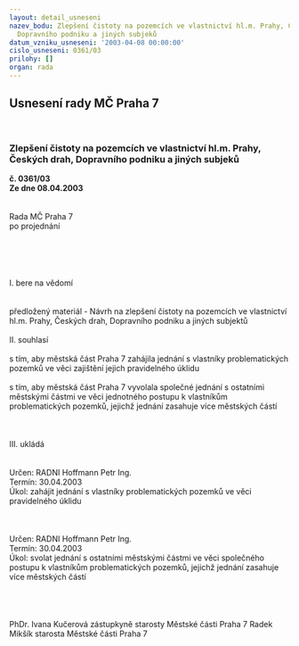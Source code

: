 ```yaml
---
layout: detail_usneseni
nazev_bodu: Zlepšení čistoty na pozemcích ve vlastnictví hl.m. Prahy, Českých drah,
  Dopravního podniku a jiných subjeků
datum_vzniku_usneseni: '2003-04-08 00:00:00'
cislo_usneseni: 0361/03
prilohy: []
organ: rada
---
```

<div id="ucUsn_pList" class="usn">
	<span><h2>Usnesení rady MČ Praha 7 </h2>
<br></span><div class="standBody">
<span><h3>Zlepšení čistoty na pozemcích ve vlastnictví hl.m. Prahy, Českých drah, Dopravního podniku a jiných subjeků</h3></span><div class="center">
		<strong>č. 0361/03</strong><br>
	</div>
<div class="center">
		<strong>Ze dne 08.04.2003</strong><br><br>
	</div>
<br>Rada MČ Praha 7<br>po projednání<br><br><br><br><br><br>I.	bere na vědomí<br><br> <br>předložený materiál - Návrh na zlepšení čistoty na pozemcích ve vlastnictví hl.m. Prahy, Českých drah, Dopravního podniku a jiných subjektů<br><br>II.	souhlasí <br><br>s tím,  aby  městská část  Praha 7 zahájila jednání s vlastníky problematických pozemků ve věci zajištění jejich pravidelného úklidu<br><br>s tím, aby městská část Praha 7 vyvolala společné jednání  s ostatními městskými částmi ve věci jednotného postupu k vlastníkům problematických pozemků, jejichž jednání zasahuje více městských částí<br><br><br><br>III.	ukládá <br><br> <br>Určen:	RADNI Hoffmann Petr Ing.<br>Termín: 30.04.2003<br>Úkol:	zahájit jednání s vlastníky problematických pozemků  ve věci pravidelného úklidu  <br> <br><br> <br>Určen:	RADNI Hoffmann Petr Ing.<br>Termín: 30.04.2003<br>Úkol:	svolat jednání s ostatními městskými částmi ve věci společného postupu k vlastníkům problematických  pozemků, jejichž jednání zasahuje více městských částí <br> <br><br><br><br>PhDr. Ivana Kučerová zástupkyně starosty Městské části Praha 7	 Radek Mikšík starosta Městské části Praha 7<br>	<br><br>
</div>
</div>